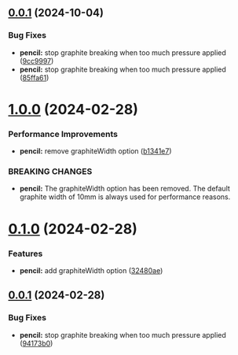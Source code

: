 ## [0.0.1](https://github.com/vorlagenverstand/semantic-release-github-actions/compare/v0.0.0...v0.0.1) (2024-10-04)


### Bug Fixes

* **pencil:** stop graphite breaking when too much pressure applied ([9cc9997](https://github.com/vorlagenverstand/semantic-release-github-actions/commit/9cc9997b99cca06eef143c9b2cabceb318774dff))
* **pencil:** stop graphite breaking when too much pressure applied ([85ffa61](https://github.com/vorlagenverstand/semantic-release-github-actions/commit/85ffa61bb79acacbee75c074a35116c28f6584b3))

# [1.0.0](https://github.com/viniciusteixeiradias/medium-semantic-release-github-actions/compare/v0.1.0...v1.0.0) (2024-02-28)


### Performance Improvements

* **pencil:** remove graphiteWidth option ([b1341e7](https://github.com/viniciusteixeiradias/medium-semantic-release-github-actions/commit/b1341e760d2a0f7de958c0edf7da25f09489f3eb))


### BREAKING CHANGES

* **pencil:** The graphiteWidth option has been removed. The default graphite width of 10mm is always used for performance reasons.

# [0.1.0](https://github.com/viniciusteixeiradias/medium-semantic-release-github-actions/compare/v0.0.1...v0.1.0) (2024-02-28)


### Features

* **pencil:** add graphiteWidth option ([32480ae](https://github.com/viniciusteixeiradias/medium-semantic-release-github-actions/commit/32480aedb5a9caeffe5ed2c1f2878ac82372d615))

## [0.0.1](https://github.com/viniciusteixeiradias/medium-semantic-release-github-actions/compare/v0.0.0...v0.0.1) (2024-02-28)


### Bug Fixes

* **pencil:** stop graphite breaking when too much pressure applied ([94173b0](https://github.com/viniciusteixeiradias/medium-semantic-release-github-actions/commit/94173b0af97787b2f2cc0b17fa69f5c3e3fe0054))
